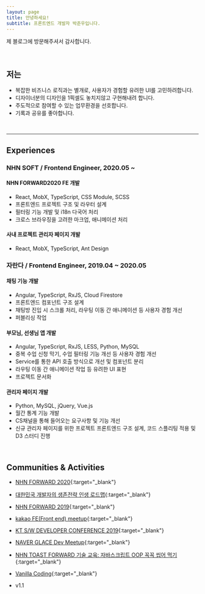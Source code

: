 ```yaml
---
layout: page
title: 안녕하세요!
subtitle: 프론트엔드 개발자 박준우입니다.
---
```


제 블로그에 방문해주셔서 감사합니다.

<br>

## 저는

- 복잡한 비즈니스 로직과는 별개로, 사용자가 경험할 유려한 UI를 고민하려합니다.
- 디자이너분의 디자인을 1픽셀도 놓치지않고 구현해내려 합니다.
- 주도적으로 참여할 수 있는 업무환경을 선호합니다.
- 기록과 공유를 좋아합니다.

<br>

---

## Experiences

### NHN SOFT / Frontend Engineer, 2020.05 ~

#### NHN FORWARD2020 FE 개발

- React, MobX, TypeScript, CSS Module, SCSS
- 프론트엔드 프로젝트 구조 및 라우터 설계
- 필터링 기능 개발 및 i18n 다국어 처리
- 크로스 브라우징을 고려한 마크업, 애니메이션 처리

#### 사내 프로젝트 관리자 페이지 개발

- React, MobX, TypeScript, Ant Design

### 자란다 / Frontend Engineer, 2019.04 ~ 2020.05

#### 채팅 기능 개발

- Angular, TypeScript, RxJS, Cloud Firestore
- 프론트엔드 컴포넌트 구조 설계
- 채팅방 진입 시 스크롤 처리, 라우팅 이동 간 애니메이션 등 사용자 경험 개선
- 퍼블리싱 작업

#### 부모님, 선생님 앱 개발

- Angular, TypeScript, RxJS, LESS, Python, MySQL
- 중복 수업 신청 막기, 수업 필터링 기능 개선 등 사용자 경험 개선
- Service를 통한 API 호출 방식으로 개선 및 컴포넌트 분리
- 라우팅 이동 간 애니메이션 작업 등 유려한 UI 표현
- 프로젝트 문서화

#### 관리자 페이지 개발

- Python, MySQL, jQuery, Vue.js
- 월간 통계 기능 개발
- CS채널을 통해 들어오는 요구사항 및 기능 개선
- 신규 관리자 페이지를 위한 프로젝트 프론트엔드 구조 설계, 코드 스플리팅 적용 및 D3 스터디 진행

<br>

## Communities & Activities

- [NHN FORWARD 2020](https://forward.nhn.com/home){:target="\_blank"}
- [대한민국 개발자의 생존전략 인생 로드맵](https://www.onoffmix.com/event/205305){:target="\_blank"}
- [NHN FORWARD 2019](https://forward.nhn.com/2019/seoul/){:target="\_blank"}
- [kakao FE(Front end) meetup](https://tech.kakao.com/2019/10/24/kakao-fefront-end-meetup-2/){:target="\_blank"}
- [KT S/W DEVELOPER CONFERENCE 2019](https://festa.io/events/344){:target="\_blank"}
- [NAVER GLACE Dev Meetup](){:target="\_blank"}
- [NHN TOAST FORWARD 기술 교육: 자바스크립트 OOP 꼭꼭 씹어 먹기](https://onoffmix.com/event/181202){:target="\_blank"}
- [Vanilla Coding](https://www.vanillacoding.co/){:target="\_blank"}

- v1.1
